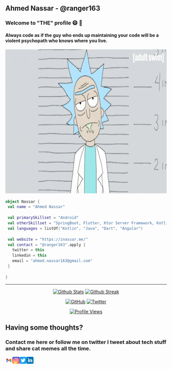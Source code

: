 ## Ahmed Nassar - @ranger163
### Welcome to "THE" profile :mask: 👋
#### Always code as if the guy who ends up maintaining your code will be a violent psychopath who knows where you live.

<p align="center">
  <img width="800" height="450" src="badges/rick.gif">
</p>


```kotlin
object Nassar {
 val name = "Ahmed Nassar"
 
 val primarySkillset = "Android"
 val otherSkillset = "SpringBoot, Flutter, Ktor Server Framework, Kotlin Multiplatform Mobile"
 val languages = listOf("Kotlin", "Java", "Dart", "Angular")

 val website = "https://inassar.me/"
 val contact = "@ranger163".apply {
   twitter = this
   linkedin = this
   email = "ahmed.nassar163@gmail.com"
 }

}
```
---

<p align="center">
    <a href="https://github.com/ranger163"><img width="48%" alt="Github Stats" src="https://github-readme-stats.vercel.app/api?username=ranger163&theme=dracula&show_icons=true&hide_border=true"></a>
    <a href="https://github.com/ranger163"><img width="48%" alt="Github Streak" src="https://github-readme-streak-stats.herokuapp.com?user=ranger163&theme=dracula&hide_border=true"></a>
</p>

<p align="center">
    <a href="https://github.com/ranger163?tab=followers"><img alt="GitHub" src="https://img.shields.io/github/followers/ranger163?label=GitHub&logo=GitHub&style=for-the-badge"></a>
    <a href="https://twitter.com/ranger163"><img alt="Twitter" src="https://img.shields.io/twitter/follow/ranger163?label=Twitter&logo=Twitter&style=for-the-badge"></a>
</p>
<p align="center">
    <a href="https://github.com/ranger163"><img alt="Profile Views" src="https://komarev.com/ghpvc/?username=ranger163&style=flat-square"></a>
</p>

## Having some thoughts? 
### Contact me here or follow me on twitter I tweet about tech stuff and share cat memes all the time.
[<img align="left" width="22" alt="ranger163 on Gmail" src="https://raw.githubusercontent.com/edent/SuperTinyIcons/master/images/svg/gmail.svg">](mailto:ahmed.nassar163@gmail.com)
[<img align="left" width="22" alt="ranger163 on Instagram" src="https://raw.githubusercontent.com/edent/SuperTinyIcons/master/images/svg/instagram.svg">](https://instagram.com/ranger16394)
[<img align="left" width="22" alt="ranger163 on Twitter" src="https://raw.githubusercontent.com/edent/SuperTinyIcons/master/images/svg/twitter.svg">](https://twitter.com/ranger163)
[<img align="left" width="22" alt="ranger163 on LinkedIn" src="https://raw.githubusercontent.com/edent/SuperTinyIcons/master/images/svg/linkedin.svg">](https://linkedin.com/in/ranger163)
<br>
